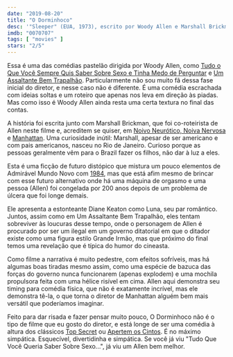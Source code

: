 ```yaml
---
date: "2019-08-20"
title: "O Dorminhoco"
desc: '"Sleeper" (EUA, 1973), escrito por Woody Allen e Marshall Brickman, dirigido por Woody Allen, com Woody Allen, Diane Keaton e John Beck.'
imdb: "0070707"
tags: [ "movies" ]
stars: "2/5"
---
```

Essa é uma das comédias pastelão dirigida por Woody Allen, como [Tudo o Que Você Sempre Quis Saber Sobre Sexo e Tinha Medo de Perguntar](/tudo-o-que-voce-sempre-quis-saber-sobre-sexo-e-tinha-medo-de-perguntar) e [Um Assaltante Bem Trapalhão](/um-assaltante-bem-trapalhao). Particularmente não sou muito fã dessa fase inicial do diretor, e nesse caso não é diferente. É uma comédia escrachada com ideias soltas e um roteiro que apenas nos leva em direção às piadas. Mas como isso é Woody Allen ainda resta uma certa textura no final das contas.

A história foi escrita junto com Marshall Brickman, que foi co-roteirista de Allen neste filme e, acreditem se quiser, em [Noivo Neurótico, Noiva Nervosa](/noivo-neurotico-noiva-nervosa) e [Manhattan](/manhattan). Uma curiosidade inútil: Marshall, apesar de ser americano e com pais americanos, nasceu no Rio de Janeiro. Curioso porque as pessoas geralmente vêm para o Brazil fazer os filhos, não dar à luz a eles.

Esta é uma ficção de futuro distópico que mistura um pouco elementos de Admirável Mundo Novo com [1984](/1984), mas que está afim mesmo de brincar com esse futuro alternativo onde há uma máquina de orgasmo e uma pessoa (Allen) foi congelada por 200 anos depois de um problema de úlcera que foi longe demais.

Ele apresenta a estonteante Diane Keaton como Luna, seu par romântico. Juntos, assim como em Um Assaltante Bem Trapalhão, eles tentam sobreviver às loucuras desse tempo, onde o personagem de Allen é procurado por ser um ilegal em um governo ditatorial em que o ditador existe como uma figura estilo Grande Irmão, mas que próximo do final temos uma revelação que é típica do humor do cineasta.

Como filme a narrativa é muito pedestre, com efeitos sofríveis, mas há algumas boas tiradas mesmo assim, como uma espécie de bazuca das forças do governo nunca funcionarem (apenas explodem) e uma mochila propulsora feita com uma hélice risível em cima. Allen aqui demonstra seu timing para comédia física, que não é exatamente incrível, mas ele demonstra tê-la, o que torna o diretor de Manhattan alguém bem mais versátil que poderíamos imaginar.

Feito para dar risada e fazer pensar muito pouco, O Dorminhoco não é o tipo de filme que eu gosto do diretor, e está longe de ser uma comédia à altura dos clássicos [Top Secret](/top-secret) ou [Apertem os Cintos](/apertem-os-cintos-o-piloto-sumiu). É no máximo simpática. Esquecível, divertidinha e simpática. Se você já viu "Tudo Que Você Queria Saber Sobre Sexo...", já viu um Allen bem melhor.
